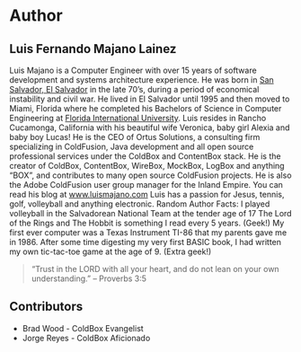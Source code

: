 # Author

## Luis Fernando Majano Lainez
Luis Majano is a Computer Engineer with over 15 years of software development and systems architecture experience. He was born in [San Salvador, El Salvador](http://en.wikipedia.org/wiki/El_Salvador) in the late 70’s, during a period of economical instability and civil war.  He lived in El Salvador until 1995 and then moved to Miami, Florida where he completed his Bachelors of Science in Computer Engineering at [Florida International University](http://fiu.edu).  Luis resides in Rancho Cucamonga, California with his beautiful wife Veronica, baby girl Alexia and baby boy Lucas!
He is the CEO of Ortus Solutions, a consulting firm specializing in ColdFusion, Java development and all open source professional services under the ColdBox and ContentBox stack. 
He is the creator of ColdBox, ContentBox, WireBox, MockBox, LogBox and anything “BOX”, and contributes to many open source ColdFusion projects.  He is also the Adobe ColdFusion user group manager for the Inland Empire. You can read his blog at www.luismajano.com
Luis has a passion for Jesus, tennis, golf, volleyball and anything electronic.
Random Author Facts:
I played volleyball in the Salvadorean National Team at the tender age of 17
The Lord of the Rings and The Hobbit is something I read every 5 years. (Geek!)
My first ever computer was a Texas Instrument TI-86 that my parents gave me in 1986.  After some time digesting my very first BASIC book, I had written my own tic-tac-toe game at the age of 9. (Extra geek!)


> “Trust in the LORD with all your heart, and do not lean on your own understanding.” – Proverbs 3:5


## Contributors

* Brad Wood - ColdBox Evangelist
* Jorge Reyes - ColdBox Aficionado